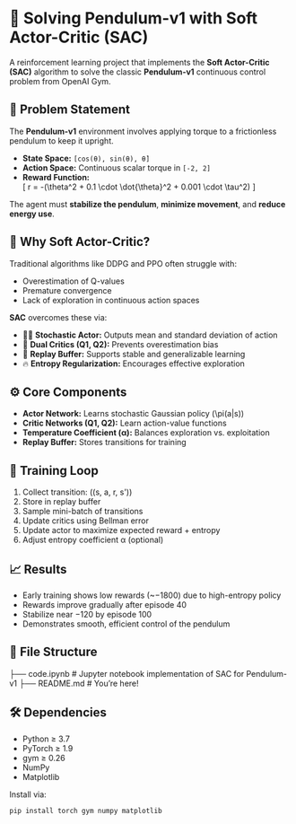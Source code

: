 # 🧠 Solving Pendulum-v1 with Soft Actor-Critic (SAC)

A reinforcement learning project that implements the **Soft Actor-Critic (SAC)** algorithm to solve the classic **Pendulum-v1** continuous control problem from OpenAI Gym.

## 📌 Problem Statement

The **Pendulum-v1** environment involves applying torque to a frictionless pendulum to keep it upright.

- **State Space:** `[cos(θ), sin(θ), θ̇]`  
- **Action Space:** Continuous scalar torque in `[-2, 2]`
- **Reward Function:**  
  \[
  r = -(\theta^2 + 0.1 \cdot \dot{\theta}^2 + 0.001 \cdot \tau^2)
  \]

The agent must **stabilize the pendulum**, **minimize movement**, and **reduce energy use**.

## 🚀 Why Soft Actor-Critic?

Traditional algorithms like DDPG and PPO often struggle with:

- Overestimation of Q-values
- Premature convergence
- Lack of exploration in continuous action spaces

**SAC** overcomes these via:

- 🧑‍🎓 **Stochastic Actor:** Outputs mean and standard deviation of action
- 🧮 **Dual Critics (Q1, Q2):** Prevents overestimation bias
- 🔁 **Replay Buffer:** Supports stable and generalizable learning
- 🔥 **Entropy Regularization:** Encourages effective exploration

## ⚙️ Core Components

- **Actor Network:** Learns stochastic Gaussian policy \(\pi(a|s)\)
- **Critic Networks (Q1, Q2):** Learn action-value functions
- **Temperature Coefficient (α):** Balances exploration vs. exploitation
- **Replay Buffer:** Stores transitions for training

## 🔄 Training Loop

1. Collect transition: \((s, a, r, s')\)
2. Store in replay buffer
3. Sample mini-batch of transitions
4. Update critics using Bellman error
5. Update actor to maximize expected reward + entropy
6. Adjust entropy coefficient α (optional)

## 📈 Results

- Early training shows low rewards (~−1800) due to high-entropy policy
- Rewards improve gradually after episode 40
- Stabilize near −120 by episode 100
- Demonstrates smooth, efficient control of the pendulum

## 📁 File Structure

├── code.ipynb # Jupyter notebook implementation of SAC for Pendulum-v1 
├── README.md # You’re here!


## 🛠️ Dependencies

- Python ≥ 3.7
- PyTorch ≥ 1.9
- gym ≥ 0.26
- NumPy
- Matplotlib

Install via:
```bash
pip install torch gym numpy matplotlib

